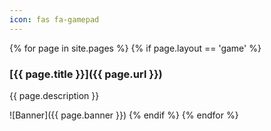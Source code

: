 ```yaml
---
icon: fas fa-gamepad
---
```


{% for page in site.pages %}
{% if page.layout == 'game' %}
### <i class="fa-fw {{ page.icon }}"></i> [{{ page.title }}]({{ page.url }})

{{ page.description }}

![Banner]({{ page.banner }})
{% endif %}
{% endfor %}
